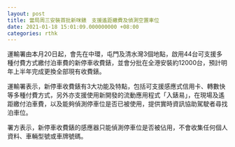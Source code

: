 ```yaml
---
layout: post
title: 當局周三安裝首批新咪錶　支援遙距繳費及偵測空置車位
date: 2021-01-18 15:01:09.000000000 +08:00
categories: rthk
---
```


運輸署由本月20日起，會先在中環，屯門及清水灣3個地點，啟用44台可支援多種付費方式繳付泊車費的新停車收費錶，並會分批在全港安裝約12000台，預計明年上半年完成更換全部現有收費錶。

運輸署表示，新停車收費錶有3大功能及特點，包括可支援感應式信用卡、轉數快等多種付費方式，另外亦支援使用新開發的流動應用程式「入錶易」，在現場及遙距繳付泊車費，以及能夠偵測停車位是否已被使用，提供實時資訊協助駕駛者尋找泊車位。

署方表示，新停車收費錶的感應器只能偵測停車位是否被佔用，不會收集任何個人資料、車輛型號或車牌號碼。
